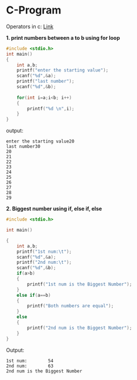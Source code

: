 # C-Program

Operators in c: [Link](https://www.programiz.com/c-programming/c-operators)

**1. print numbers between a to b using for loop**
```c
#include <stdio.h>
int main()
{
    int a,b;
    printf("enter the starting value");
    scanf("%d",&a);
    printf("last number");
    scanf("%d",&b);
    
    for(int i=a;i<b; i++)
    {
        printf("%d \n",i);
    }
}
```
output:
```output
enter the starting value20
last number30
20 
21 
22 
23 
24 
25 
26 
27 
28 
29
```

**2. Biggest number using if, else if, else**
```c
#include <stdio.h>

int main()

{
    int a,b;
    printf("1st num:\t");
    scanf("%d",&a);
    printf("2nd num:\t");
    scanf("%d",&b);
    if(a>b)
    {
        printf("1st num is the Biggest Number");
    }
    else if(a==b)
    {
        printf("Both numbers are equal");
    }
    else
    {
        printf("2nd num is the Biggest Number");
    }
}
```
Output:
```output
1st num:        54
2nd num:        63
2nd num is the Biggest Number
```
